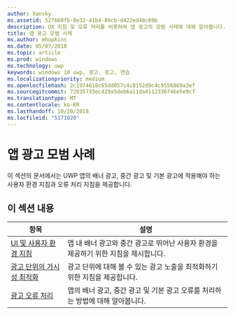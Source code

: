 ```yaml
---
author: Xansky
ms.assetid: 527660fb-8e32-41b4-89cb-d422ed48c69b
description: UX 지침 및 오류 처리를 비롯하여 앱 광고의 모범 사례에 대해 알아봅니다.
title: 앱 광고 모범 사례
ms.author: mhopkins
ms.date: 05/07/2018
ms.topic: article
ms.prod: windows
ms.technology: uwp
keywords: windows 10 uwp, 광고, 광고, 연습
ms.localizationpriority: medium
ms.openlocfilehash: 2c1974618c65dd057c4c8152d9c4c9556869a3ef
ms.sourcegitcommit: 72835733ec429a5deb6a11da4112336746e5e9cf
ms.translationtype: MT
ms.contentlocale: ko-KR
ms.lasthandoff: 10/20/2018
ms.locfileid: "5171020"
---
```

# <a name="best-practices-for-ads-in-apps"></a>앱 광고 모범 사례

이 섹션의 문서에서는 UWP 앱의 배너 광고, 중간 광고 및 기본 광고에 적용해야 하는 사용자 환경 지침과 오류 처리 지침을 제공합니다.

## <a name="in-this-section"></a>이 섹션 내용

|  항목    | 설명 |               
|----------|-------|
| [UI 및 사용자 환경 지침](ui-and-user-experience-guidelines.md) | 앱 내 배너 광고와 중간 광고로 뛰어난 사용자 환경을 제공하기 위한 지침을 제시합니다. |
| [광고 단위의 가시성 최적화](optimize-ad-unit-viewability.md) | 광고 단위에 대해 볼 수 있는 광고 노출을 최적화하기 위한 지침을 제공합니다. |
| [광고 오류 처리](error-handling-with-advertising-libraries.md)     |  앱의 배너 광고, 중간 광고 및 기본 광고 오류를 처리하는 방법에 대해 알아봅니다.          |



 

 

